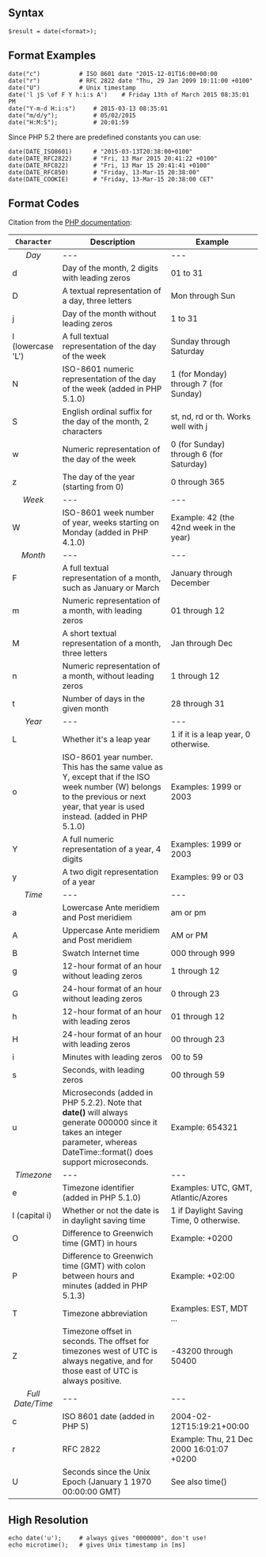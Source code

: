## Syntax

    $result = date(<format>);

## Format Examples

    date("c")			# ISO 8601 date "2015-12-01T16:00+00:00
    date("r")			# RFC 2822 date "Thu, 29 Jan 2099 10:11:00 +0100"
    date("U")			# Unix timestamp
    date('l jS \of F Y h:i:s A')	# Friday 13th of March 2015 08:35:01 PM
    date("Y-m-d H:i:s")		# 2015-03-13 08:35:01
    date("m/d/y");			# 05/02/2015
    date("H:M:S");			# 20:01:59


Since PHP 5.2 there are predefined constants you can use:

    date(DATE_ISO8601)		# "2015-03-13T20:38:00+0100"
    date(DATE_RFC2822)		# "Fri, 13 Mar 2015 20:41:22 +0100"
    date(DATE_RFC822)		# "Fri, 13 Mar 15 20:41:41 +0100"
    date(DATE_RFC850)		# "Friday, 13-Mar-15 20:38:00"
    date(DATE_COOKIE)		# "Friday, 13-Mar-15 20:38:00 CET"


## Format Codes

Citation from the [PHP documentation](http://php.net/manual/en/function.date.php):

<table class="doctable table">

 <thead>
  <tr>
   <th><code class="parameter">Character</th>
   <th>Description</th>
   <th>Example</th>
  </tr>

 </thead>

 <tbody class="tbody">
  <tr>
   <td style="text-align: center;"><em class="emphasis">Day</td>
   <td>---</td>
   <td>---</td>
  </tr>

  <tr>
   <td>d</td>
   <td>Day of the month, 2 digits with leading zeros</td>
   <td>01 to 31</td>
  </tr>

  <tr>
   <td>D</td>
   <td>A textual representation of a day, three letters</td>
   <td>Mon through Sun</td>
  </tr>

  <tr>
   <td>j</td>
   <td>Day of the month without leading zeros</td>
   <td>1 to 31</td>
  </tr>

  <tr>
   <td>l (lowercase 'L')</td>
   <td>A full textual representation of the day of the week</td>
   <td>Sunday through Saturday</td>
  </tr>

  <tr>
   <td>N</td>
   <td>ISO-8601 numeric representation of the day of the week (added in
   PHP 5.1.0)</td>
   <td>1 (for Monday) through 7 (for Sunday)</td>
  </tr>

  <tr>
   <td>S</td>
   <td>English ordinal suffix for the day of the month, 2 characters</td>
   <td>
    st, nd, rd or
    th.  Works well with j
   </td>
  </tr>

  <tr>
   <td>w</td>
   <td>Numeric representation of the day of the week</td>
   <td>0 (for Sunday) through 6 (for Saturday)</td>
  </tr>

  <tr>
   <td>z</td>
   <td>The day of the year (starting from 0)</td>
   <td>0 through 365</td>
  </tr>

  <tr>
   <td style="text-align: center;"><em class="emphasis">Week</td>
   <td>---</td>
   <td>---</td>
  </tr>

  <tr>
   <td>W</td>
   <td>ISO-8601 week number of year, weeks starting on Monday (added in PHP 4.1.0)</td>
   <td>Example: 42 (the 42nd week in the year)</td>
  </tr>

  <tr>
   <td style="text-align: center;"><em class="emphasis">Month</td>
   <td>---</td>
   <td>---</td>
  </tr>

  <tr>
   <td>F</td>
   <td>A full textual representation of a month, such as January or March</td>
   <td>January through December</td>
  </tr>

  <tr>
   <td>m</td>
   <td>Numeric representation of a month, with leading zeros</td>
   <td>01 through 12</td>
  </tr>

  <tr>
   <td>M</td>
   <td>A short textual representation of a month, three letters</td>
   <td>Jan through Dec</td>
  </tr>

  <tr>
   <td>n</td>
   <td>Numeric representation of a month, without leading zeros</td>
   <td>1 through 12</td>
  </tr>

  <tr>
   <td>t</td>
   <td>Number of days in the given month</td>
   <td>28 through 31</td>
  </tr>

  <tr>
   <td style="text-align: center;"><em class="emphasis">Year</td>
   <td>---</td>
   <td>---</td>
  </tr>

  <tr>
   <td>L</td>
   <td>Whether it's a leap year</td>
   <td>1 if it is a leap year, 0 otherwise.</td>
  </tr>

  <tr>
   <td>o</td>
   <td>ISO-8601 year number. This has the same value as
    Y, except that if the ISO week number
    (W) belongs to the previous or next year, that year
    is used instead. (added in PHP 5.1.0)</td>
   <td>Examples: 1999 or 2003</td>
  </tr>

  <tr>
   <td>Y</td>
   <td>A full numeric representation of a year, 4 digits</td>
   <td>Examples: 1999 or 2003</td>
  </tr>

  <tr>
   <td>y</td>
   <td>A two digit representation of a year</td>
   <td>Examples: 99 or 03</td>
  </tr>

  <tr>
   <td style="text-align: center;"><em class="emphasis">Time</td>
   <td>---</td>
   <td>---</td>
  </tr>

  <tr>
   <td>a</td>
   <td>Lowercase Ante meridiem and Post meridiem</td>
   <td>am or pm</td>
  </tr>

  <tr>
   <td>A</td>
   <td>Uppercase Ante meridiem and Post meridiem</td>
   <td>AM or PM</td>
  </tr>

  <tr>
   <td>B</td>
   <td>Swatch Internet time</td>
   <td>000 through 999</td>
  </tr>

  <tr>
   <td>g</td>
   <td>12-hour format of an hour without leading zeros</td>
   <td>1 through 12</td>
  </tr>

  <tr>
   <td>G</td>
   <td>24-hour format of an hour without leading zeros</td>
   <td>0 through 23</td>
  </tr>

  <tr>
   <td>h</td>
   <td>12-hour format of an hour with leading zeros</td>
   <td>01 through 12</td>
  </tr>

  <tr>
   <td>H</td>
   <td>24-hour format of an hour with leading zeros</td>
   <td>00 through 23</td>
  </tr>

  <tr>
   <td>i</td>
   <td>Minutes with leading zeros</td>
   <td>00 to 59</td>
  </tr>

  <tr>
   <td>s</td>
   <td>Seconds, with leading zeros</td>
   <td>00 through 59</td>
  </tr>

  <tr>
   <td>u</td>
   <td>
    Microseconds (added in PHP 5.2.2). Note that
    <span class="function"><strong>date()</strong></span> will always generate
    000000 since it takes an <span class="type">integer</span>
    parameter, whereas <span class="methodname">DateTime::format()</span> does
    support microseconds.
   </td>
   <td>Example: 654321</td>
  </tr>

  <tr>
   <td style="text-align: center;"><em class="emphasis">Timezone</td>
   <td>---</td>
   <td>---</td>
  </tr>

  <tr>
   <td>e</td>
   <td>Timezone identifier (added in PHP 5.1.0)</td>
   <td>Examples: UTC, GMT, Atlantic/Azores</td>
  </tr>

  <tr>
   <td>I (capital i)</td>
   <td>Whether or not the date is in daylight saving time</td>
   <td>1 if Daylight Saving Time, 0 otherwise.</td>
  </tr>

  <tr>
   <td>O</td>
   <td>Difference to Greenwich time (GMT) in hours</td>
   <td>Example: +0200</td>
  </tr>

  <tr>
   <td>P</td>
   <td>Difference to Greenwich time (GMT) with colon between hours and minutes (added in PHP 5.1.3)</td>
   <td>Example: +02:00</td>
  </tr>

  <tr>
   <td>T</td>
   <td>Timezone abbreviation</td>
   <td>Examples: EST, MDT ...</td>
  </tr>

  <tr>
   <td>Z</td>
   <td>Timezone offset in seconds. The offset for timezones west of UTC is always
   negative, and for those east of UTC is always positive.</td>
   <td>-43200 through 50400</td>
  </tr>

  <tr>
   <td style="text-align: center;"><em class="emphasis">Full Date/Time</td>
   <td>---</td>
   <td>---</td>
  </tr>

  <tr>
   <td>c</td>
   <td>ISO 8601 date (added in PHP 5)</td>
   <td>2004-02-12T15:19:21+00:00</td>
  </tr>

  <tr>
   <td>r</td>
   <td>RFC 2822</td>
   <td>Example: Thu, 21 Dec 2000 16:01:07 +0200</td>
  </tr>

  <tr>
   <td>U</td>
   <td>Seconds since the Unix Epoch (January 1 1970 00:00:00 GMT)</td>
   <td>See also time()</td>
  </tr>

 </tbody>

</table>

## High Resolution

    echo date('u');		# always gives "0000000", don't use!
    echo microtime();	# gives Unix timestamp in [ms]

